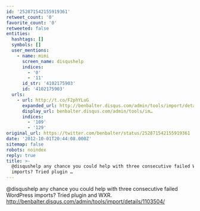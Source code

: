 ```yaml
---
id: '252871542155919361'
retweet_count: '0'
favorite_count: '0'
retweeted: false
entities:
  hashtags: []
  symbols: []
  user_mentions:
    - name: mimi
      screen_name: disqushelp
      indices:
        - '0'
        - '11'
      id_str: '4102175903'
      id: '4102175903'
  urls:
    - url: http://t.co/F2phYLuG
      expanded_url: http://benbalter.disqus.com/admin/tools/import/details/1103504/
      display_url: benbalter.disqus.com/admin/tools/im…
      indices:
        - '109'
        - '129'
original_url: https://twitter.com/benbalter/status/252871542155919361
date: '2012-10-01T20:44:08.000Z'
sitemap: false
robots: noindex
reply: true
title: >-
  @disqushelp any chance you could help with three consecutive failed WordPress
  imports? Tried plugin …
---
```


@disqushelp any chance you could help with three consecutive failed WordPress imports? Tried plugin and WXR. http://benbalter.disqus.com/admin/tools/import/details/1103504/